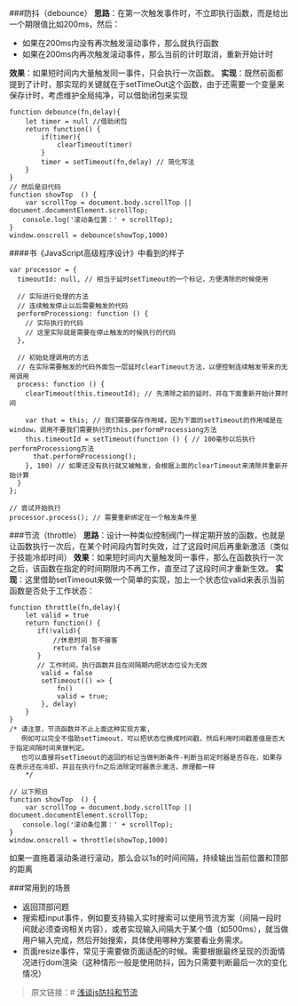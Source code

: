 ###防抖（debounce）
**思路**：在第一次触发事件时，不立即执行函数，而是给出一个期限值比如200ms，然后：
- 如果在200ms内没有再次触发滚动事件，那么就执行函数
- 如果在200ms内再次触发滚动事件，那么当前的计时取消，重新开始计时

**效果**：如果短时间内大量触发同一事件，只会执行一次函数。
**实现**：既然前面都提到了计时，那实现的关键就在于setTimeOut这个函数，由于还需要一个变量来保存计时，考虑维护全局纯净，可以借助闭包来实现
```
function debounce(fn,delay){
    let timer = null //借助闭包
    return function() {
        if(timer){
            clearTimeout(timer) 
        }
        timer = setTimeout(fn,delay) // 简化写法
    }
}
// 然后是旧代码
function showTop  () {
    var scrollTop = document.body.scrollTop || document.documentElement.scrollTop;
　　console.log('滚动条位置：' + scrollTop);
}
window.onscroll = debounce(showTop,1000)
```
####书《JavaScript高级程序设计》中看到的样子
```
var processor = {
  timeoutId: null, // 相当于延时setTimeout的一个标记，方便清除的时候使用

  // 实际进行处理的方法
  // 连续触发停止以后需要触发的代码
  performProcessiong: function () {
    // 实际执行的代码
    // 这里实际就是需要在停止触发的时候执行的代码
  },

  // 初始处理调用的方法
  // 在实际需要触发的代码外面包一层延时clearTimeout方法，以便控制连续触发带来的无用调用
  process: function () {
    clearTimeout(this.timeoutId); // 先清除之前的延时，并在下面重新开始计算时间

    var that = this; // 我们需要保存作用域，因为下面的setTimeout的作用域是在window，调用不要我们需要执行的this.performProcessiong方法
    this.timeoutId = setTimeout(function () { // 100毫秒以后执行performProcessiong方法
      that.performProcessiong();
    }, 100) // 如果还没有执行就又被触发，会根据上面的clearTimeout来清除并重新开始计算
  }
};

// 尝试开始执行
processor.process(); // 需要重新绑定在一个触发条件里
```

###节流（throttle）
**思路**：设计一种类似控制阀门一样定期开放的函数，也就是让函数执行一次后，在某个时间段内暂时失效，过了这段时间后再重新激活（类似于技能冷却时间）
**效果**：如果短时间内大量触发同一事件，那么在函数执行一次之后，该函数在指定的时间期限内不再工作，直至过了这段时间才重新生效。
**实现**：这里借助setTimeout来做一个简单的实现，加上一个状态位valid来表示当前函数是否处于工作状态：
```
function throttle(fn,delay){
    let valid = true
    return function() {
       if(!valid){
           //休息时间 暂不接客
           return false 
       }
       // 工作时间，执行函数并且在间隔期内把状态位设为无效
        valid = false
        setTimeout(() => {
            fn()
            valid = true;
        }, delay)
    }
}
/* 请注意，节流函数并不止上面这种实现方案,
   例如可以完全不借助setTimeout，可以把状态位换成时间戳，然后利用时间戳差值是否大于指定间隔时间来做判定。
   也可以直接将setTimeout的返回的标记当做判断条件-判断当前定时器是否存在，如果存在表示还在冷却，并且在执行fn之后消除定时器表示激活，原理都一样
    */

// 以下照旧
function showTop  () {
    var scrollTop = document.body.scrollTop || document.documentElement.scrollTop;
　　console.log('滚动条位置：' + scrollTop);
}
window.onscroll = throttle(showTop,1000) 
```
如果一直拖着滚动条进行滚动，那么会以1s的时间间隔，持续输出当前位置和顶部的距离

###常用到的场景
- 返回顶部问题
- 搜索框input事件，例如要支持输入实时搜索可以使用节流方案（间隔一段时间就必须查询相关内容），或者实现输入间隔大于某个值（如500ms），就当做用户输入完成，然后开始搜索，具体使用哪种方案要看业务需求。
- 页面resize事件，常见于需要做页面适配的时候。需要根据最终呈现的页面情况进行dom渲染（这种情形一般是使用防抖，因为只需要判断最后一次的变化情况）

> 原文链接：# [浅谈js防抖和节流](https://segmentfault.com/a/1190000018428170)

